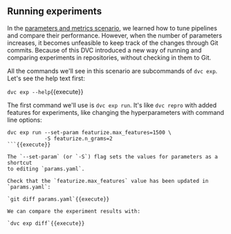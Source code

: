 ## Running experiments

In the [parameters and metrics scenario][scparams], we learned how to tune
pipelines and compare their performance. However, when the number of parameters
increases, it becomes unfeasible to keep track of the changes through Git
commits. Because of this DVC introduced a new way of running and comparing
experiments in repositories, without checking in them to Git.

[scparams]: https://katacoda.com/dvc/courses/get-started/params-metrics-plots

All the commands we'll see in this scenario are subcommands of `dvc exp`. Let's
see the help text first: 

`dvc exp --help`{{execute}}

The first command we'll use is `dvc exp run`. It's like `dvc repro` with added
features for experiments, like changing the hyperparameters with command line
options: 

```
dvc exp run --set-param featurize.max_features=1500 \
            -S featurize.n_grams=2
```{{execute}}

The `--set-param` (or `-S`) flag sets the values for parameters as a shortcut
to editing `params.yaml`.

Check that the `featurize.max_features` value has been updated in `params.yaml`:

`git diff params.yaml`{{execute}}

We can compare the experiment results with:

`dvc exp diff`{{execute}}


